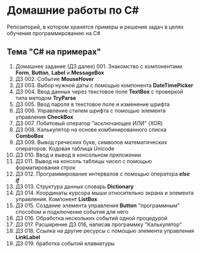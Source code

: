 # Домашние работы по C#
Репозиторий, в котором хранятся примеры и решения задач в целях обучения программированию на C#

## Тема "C# на примерах"

1. Домашнее задание (ДЗ далее) 001. Знакомство с компонентами **Form**, **Button**, **Label** и **MessageBox**
2. ДЗ 002. Событие **MouseHover**
3. ДЗ 003. Выбор нужной даты с помощью компонента **DateTimePicker**
4. ДЗ 004. Ввод данных через текстовое поле **TextBox** с проверкой типа методом **TryParse**
5. ДЗ 005. Ввод пароля в текстовое поле и изменение шрифта
6. ДЗ 006. Управление стилем шрифта с помощью элемента управления **CheckBox**
7. ДЗ 007. Побитовый оператор "исключающее ИЛИ" (XOR)
8. ДЗ 008. Калькулятор на основе комбинированного списка **ComboBox**
9. ДЗ 009. Вывод греческих букв, символов математических операторов. Кодовая таблица Unicode
10. ДЗ 010. Ввод и вывод в консольном приложении
11. ДЗ 011. Вывод на консоль таблицы чисел с помощью форматирования строк
12. ДЗ 012. Программирование интервалов с помощью оператора ***else if***
13. ДЗ 013. Структура данных словарь **Dictionary**
14. ДЗ 014. Координаты курсора мыши относительно экрана и элемента управления. Компонент **ListBox**
15. ДЗ 015. Создание элемента управления **Button** "программным" способом и подключение события для него
16. ДЗ 016. Обработка нескольких событий одной процедурой
17. ДЗ 017. Расширение ДЗ 016, написав программку "Калькулятор"
18. ДЗ 018. Ссылка на другие ресурсы с помощью элемента управления **LinkLabel**
19. ДЗ 019. бработка событий клавиатуры